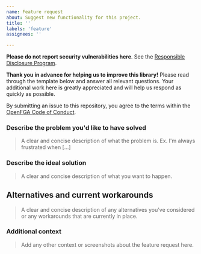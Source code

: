 ```yaml
---
name: Feature request
about: Suggest new functionality for this project.
title: ''
labels: 'feature'
assignees: ''

---
```


**Please do not report security vulnerabilities here**. See the [Responsible Disclosure Program](https://github.com/openfga/python-sdk/blob/main/.github/SECURITY.md).

**Thank you in advance for helping us to improve this library!** Please read through the template below and answer all relevant questions. Your additional work here is greatly appreciated and will help us respond as quickly as possible.

By submitting an issue to this repository, you agree to the terms within the [OpenFGA Code of Conduct](https://github.com/openfga/rfcs/blob/main/CODE-OF-CONDUCT.md).

### Describe the problem you'd like to have solved

> A clear and concise description of what the problem is. Ex. I'm always frustrated when [...]

### Describe the ideal solution

> A clear and concise description of what you want to happen.

## Alternatives and current workarounds

> A clear and concise description of any alternatives you've considered or any workarounds that are currently in place.

### Additional context

> Add any other context or screenshots about the feature request here.
